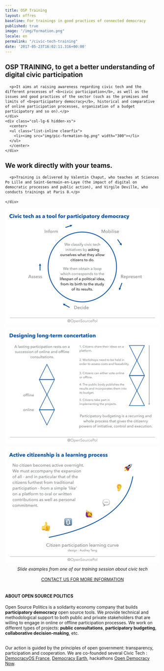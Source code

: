 ```yaml
---
title: OSP Training
layout: offres
baseline: For trainings in good practices of connected democracy
published: true
image: "/img/formation.png"
locale: en
permalink: "/civic-tech-training"
date: '2017-05-23T16:02:11.316+00:00'
---
```

<div>
  <div class="row">
    <div class="col-lg-6">
      <h2>OSP TRAINING, to get a better understanding of digital civic participation</h2>

      <p>It aims at raising awareness regarding civic tech and the different processes of <b>civic participation</b>, as well as the issues and good practices of the sector (such as the promises and limits of <b>participatory democracy</b>, historical and comparative of online participation processes, organization of a budget participatory and so on).</p>
    </div>
    <div class="col-lg-6 hidden-xs">
      <center>
      <ul class="list-inline clearfix">
        <li><img src="img/pic-formation-bg.png" width="300"></li>
      </ul>  
      </center>
    </div>
  </div>
</div>
<!-- fin -->

<!-- outils dispos -->
<div>
  <div class="row">
    <div class="col-lg-12">
      <h2>We work directly with your teams.</h2>

      <p>Training is delivered by Valentin Chaput, who teaches at Sciences Po Lille and Saint-Germain-en-Laye (the impact of digital on democratic processes and public action), and Virgile Deville, who conducts trainings at Paris 8.</p>

    </div>
  </div>
</div>


<div class = "row">

<div class = "col-sm-4"><a href ="{{ site.baseurl }}/blog-en/democracy_an_ongoing_process/"><img src = "img/products/formation/en/demo-1.jpg" class = "img-thumbnail" style = "margin-right:7px;margin-bottom: 8px;" alt = "Slide examples from one of our training session about civic tech"></a></div>
<div class = "col-sm-4"><a href ="{{ site.baseurl }}/blog-en/democracy_an_ongoing_process/"><img src = "img/products/formation/en/demo-2.jpg" class = "img-thumbnail" style = "margin-right:7px;margin-bottom: 8px;" alt = "Slide examples from one of our training session about civic tech"></a></div>
<div class = "col-sm-4"><a href ="{{ site.baseurl }}/blog-en/democracy_an_ongoing_process/"><img src = "img/products/formation/en/demo-3.jpg" class = "img-thumbnail" style = "margin-bottom: 8px;" alt = "Slide examples from one of our training session about civic tech"></a></div>
</div>
<center><i>Slide examples from one of our training session about civic tech</i></center>
<br>

<center><a href="{{ site.baseurl }}/fr/accueil#contact" class="btn btn-primary">CONTACT US FOR MORE INFORMATION</a></center>



<br>


<div class="well">
<h4>ABOUT OPEN SOURCE POLITICS</h4>

Open Source Politics is a solidarity economy company that builds <b>participatory democracy</b> open source tools. We provide technical and methodological support to both public and private stakeholders that are willing to engage in online or offline participation processes. We work on different types of projects: <b>public consultations</b>, <b>participatory budgeting</b>, <b>collaborative decision-making</b>, etc.

<br>
Our action is guided by the principles of open government: transparency, participation and cooperation. We are co-founded several Civic Tech : <a href="http://democracyos.eu" target="blank">DemocracyOS France</a>, <a href="http://democracy.earth" target="blank">Democracy Earth</a>, hackathons <a href="http://opendemocracynow.net" target="blank">Open Democracy Now</a>.
</div>
